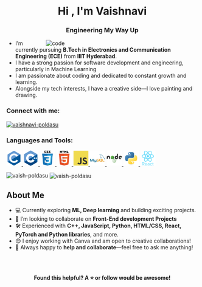 
<h1 align="center">Hi , I'm Vaishnavi</h1>
<h3 align="center">Engineering My Way Up</h3>
<img align="right" alt="code" width="400px" src="https://camo.githubusercontent.com/1effdbbd80ddf745de7ea9e4ba346cc9c8d193f6c5f661ee7a8b145d4c8aaa88/68747470733a2f2f6d69726f2e6d656469756d2e636f6d2f76322f726573697a653a6669743a313430302f302a7942764135436e455833536434616f642e676966">

- I’m currently pursuing **B.Tech in Electronics and Communication Engineering (ECE)** from **IIIT Hyderabad**.  
- I have a strong passion for software development and engineering, particularly in Machine Learning 
-  I am passionate about coding and dedicated to constant growth and learning.  
- Alongside my tech interests, I have a creative side—I love painting and drawing.

<h3 align="left">Connect with me:</h3>
<p align="left">
<a href="https://www.linkedin.com/in/vaishnavi-poldasu-8286b1286/" target="blank"><img align="center" src="https://raw.githubusercontent.com/rahuldkjain/github-profile-readme-generator/master/src/images/icons/Social/linked-in-alt.svg" alt="vaishnavi-poldasu" height="30" width="40" /></a>
</p>

<h3 align="left">Languages and Tools:</h3>
<p align="left"> <a href="https://www.cprogramming.com/" target="_blank" rel="noreferrer"> <img src="https://raw.githubusercontent.com/devicons/devicon/master/icons/c/c-original.svg" alt="c" width="40" height="40"/> </a> <a href="https://www.w3schools.com/cpp/" target="_blank" rel="noreferrer"> <img src="https://raw.githubusercontent.com/devicons/devicon/master/icons/cplusplus/cplusplus-original.svg" alt="cplusplus" width="40" height="40"/> </a> <a href="https://www.w3schools.com/css/" target="_blank" rel="noreferrer"> <img src="https://raw.githubusercontent.com/devicons/devicon/master/icons/css3/css3-original-wordmark.svg" alt="css3" width="40" height="40"/> </a> <a href="https://www.w3.org/html/" target="_blank" rel="noreferrer"> <img src="https://raw.githubusercontent.com/devicons/devicon/master/icons/html5/html5-original-wordmark.svg" alt="html5" width="40" height="40"/> </a> <a href="https://developer.mozilla.org/en-US/docs/Web/JavaScript" target="_blank" rel="noreferrer"> <img src="https://raw.githubusercontent.com/devicons/devicon/master/icons/javascript/javascript-original.svg" alt="javascript" width="40" height="40"/> </a> <a href="https://www.mysql.com/" target="_blank" rel="noreferrer"> <img src="https://raw.githubusercontent.com/devicons/devicon/master/icons/mysql/mysql-original-wordmark.svg" alt="mysql" width="40" height="40"/> </a> <a href="https://nodejs.org" target="_blank" rel="noreferrer"> <img src="https://raw.githubusercontent.com/devicons/devicon/master/icons/nodejs/nodejs-original-wordmark.svg" alt="nodejs" width="40" height="40"/> </a> <a href="https://www.python.org" target="_blank" rel="noreferrer"> <img src="https://raw.githubusercontent.com/devicons/devicon/master/icons/python/python-original.svg" alt="python" width="40" height="40"/> </a> <a href="https://reactjs.org/" target="_blank" rel="noreferrer"> <img src="https://raw.githubusercontent.com/devicons/devicon/master/icons/react/react-original-wordmark.svg" alt="react" width="40" height="40"/> </a> </p>

<p><img align="left" src="https://github-readme-stats.vercel.app/api/top-langs?username=vaish-poldasu&show_icons=true&locale=en&layout=compact" alt="vaish-poldasu" /></p>

<p>&nbsp;<img align="center" src="https://github-readme-stats.vercel.app/api?username=vaish-poldasu&show_icons=true&locale=en" alt="vaish-poldasu" /></p>



## About Me  

- 💻 Currently exploring **ML, Deep learning** and building exciting projects.  
- 👯 I’m looking to collaborate on **Front-End development Projects**
- 🛠️ Experienced with **C++, JavaScript, Python, HTML/CSS, React, PyTorch and Python libraries**, and more.
- 😊 I enjoy working with Canva and am open to creative collaborations!
- 💬 Always happy to **help and collaborate**—feel free to ask me anything!  

<br><br>
<p align="center">  
  <strong>Found this helpful? A ⭐️ or follow would be awesome!</strong>  
</p>
